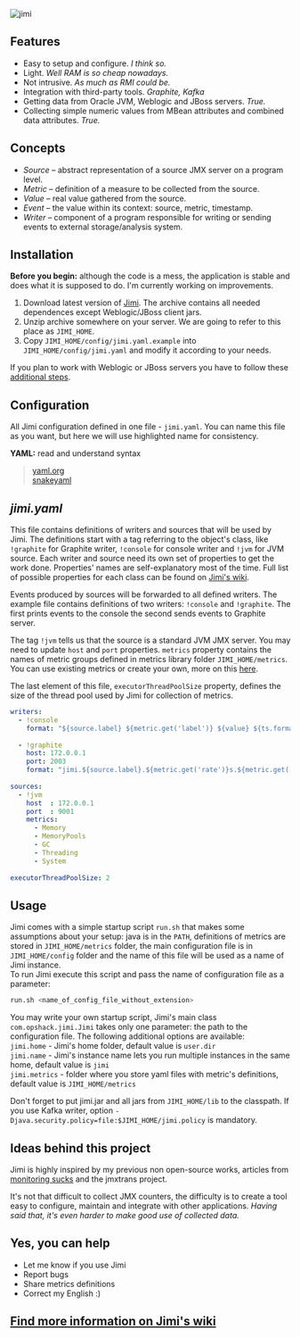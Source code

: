 ![jimi](https://raw.github.com/arozhkov/jimi-robot/master/img/Jimi.png)

## Features

* Easy to setup and configure. _I think so._
* Light. _Well RAM is so cheap nowadays._
* Not intrusive. _As much as RMI could be._
* Integration with third-party tools. _Graphite, Kafka_
* Getting data from Oracle JVM, Weblogic and JBoss servers.  _True._
* Collecting simple numeric values from MBean attributes and combined data attributes. _True._


## Concepts

* _Source_ – abstract representation of a source JMX server on a program level.
* _Metric_ – definition of a measure to be collected from the source.
* _Value_ – real value gathered from the source.
* _Event_ – the value within its context: source, metric, timestamp.
* _Writer_ – component of a program responsible for writing or sending events to external storage/analysis system. 


## Installation

__Before you begin:__ although the code is a mess, the application is stable and does what it is supposed to do.  I'm currently working on improvements.

1. Download latest version of [Jimi](http://sourceforge.net/projects/jimi-robot/). The archive contains all needed dependences except Weblogic/JBoss client jars.  
1. Unzip archive somewhere on your server. We are going to refer to this place as `JIMI_HOME`.
1. Copy `JIMI_HOME/config/jimi.yaml.example` into `JIMI_HOME/config/jimi.yaml` and modify it according to your needs.

If you plan to work with Weblogic or JBoss servers you have to follow these [additional steps](https://github.com/arozhkov/jimi-robot/wiki/Weblogic-JBoss).


## Configuration

All Jimi configuration defined in one file - `jimi.yaml`. You can name this file as you want, but here we will use highlighted name for consistency.

__YAML:__ read and understand syntax
> [yaml.org](http://yaml.org/spec/1.1/)  
> [snakeyaml](http://code.google.com/p/snakeyaml/wiki/Documentation)  


## _jimi.yaml_

This file contains definitions of writers and sources that will be used by Jimi. The definitions start with a tag referring to the object's class, like `!graphite` for Graphite writer, `!console` for console writer and `!jvm` for JVM source. Each writer and source need its own set of properties to get the work done. Properties' names are self-explanatory most of the time. Full list of possible properties for each class can be found on [Jimi's wiki](https://github.com/arozhkov/jimi-robot/wiki).

Events produced by sources will be forwarded to all defined writers. The example file contains definitions of two writers: `!console` and `!graphite`. The first prints events to the console the second sends events to Graphite server. 

The tag `!jvm` tells us that the source is a standard JVM JMX server. You may need to update `host` and `port` properties. 
`metrics` property contains the names of metric groups defined in metrics library folder `JIMI_HOME/metrics`. You can use existing metrics or create your own, more on this [here](https://github.com/arozhkov/jimi-robot/wiki/Metrics).

The last element of this file, `executorThreadPoolSize` property, defines the size of the thread pool used by Jimi for collection of metrics.

```yaml
writers: 
  - !console
    format: "${source.label} ${metric.get('label')} ${value} ${ts.format('hh:mm:ss.SSS')}"
 
  - !graphite
    host: 172.0.0.1
    port: 2003
    format: "jimi.${source.label}.${metric.get('rate')}s.${metric.get('label')} ${value} ${ts.s}"
        
sources:
  - !jvm
    host  : 172.0.0.1
    port  : 9001
    metrics:
      - Memory
      - MemoryPools
      - GC
      - Threading
      - System
      
executorThreadPoolSize: 2
```


## Usage

Jimi comes with a simple startup script `run.sh` that makes some assumptions about your setup: java is in the `PATH`, definitions of metrics are stored in `JIMI_HOME/metrics` folder, the main configuration file is in `JIMI_HOME/config` folder and the name of this file will be used as a name of Jimi instance.    
To run Jimi execute this script and pass the name of configuration file as a parameter:       

```bash
run.sh <name_of_config_file_without_extension>
```

You may write your own startup script, Jimi's main class `com.opshack.jimi.Jimi` takes only one parameter: the path to the configuration file. The following additional options are available:    
`jimi.home` - Jimi's home folder, default value is `user.dir`    
`jimi.name` - Jimi's instance name lets you run multiple instances in the same home, default value is `jimi`    
`jimi.metrics` - folder where you store yaml files with metric's definitions, default value is `JIMI_HOME/metrics`    

Don't forget to put jimi.jar and all jars from `JIMI_HOME/lib` to the classpath. If you use Kafka writer, option `-Djava.security.policy=file:$JIMI_HOME/jimi.policy` is mandatory.


## Ideas behind this project

Jimi is highly inspired by my previous non open-source works, articles from [monitoring sucks](http://monitoring.no.de/) and the jmxtrans project.

It's not that difficult to collect JMX counters, the difficulty is to create a tool easy to configure, maintain and integrate with other applications. _Having said that, it's even harder to make good use of collected data._


## Yes, you can help

* Let me know if you use Jimi
* Report bugs
* Share metrics definitions
* Correct my English :)


## [Find more information on Jimi's wiki](https://github.com/arozhkov/jimi-robot/wiki)
